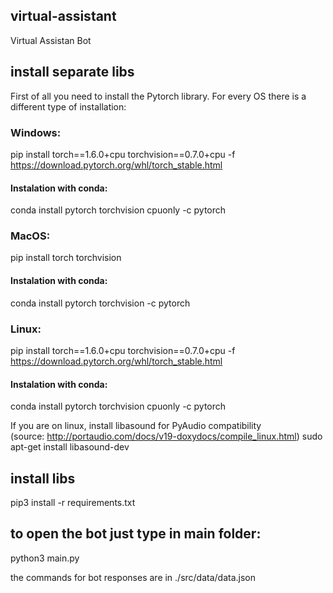 ## virtual-assistant
Virtual Assistan Bot

## install separate libs
First of all you need to install the Pytorch library.
For every OS there is a different type of installation:

### Windows:
pip install torch==1.6.0+cpu torchvision==0.7.0+cpu -f https://download.pytorch.org/whl/torch_stable.html
#### Instalation with conda:
conda install pytorch torchvision cpuonly -c pytorch

### MacOS:
pip install torch torchvision
#### Instalation with conda:
conda install pytorch torchvision -c pytorch

### Linux:
pip install torch==1.6.0+cpu torchvision==0.7.0+cpu -f https://download.pytorch.org/whl/torch_stable.html
#### Instalation with conda:
conda install pytorch torchvision cpuonly -c pytorch

If you are on linux, install libasound for PyAudio compatibility   
(source: http://portaudio.com/docs/v19-doxydocs/compile_linux.html)
sudo apt-get install libasound-dev

## install libs
pip3 install -r requirements.txt

## to open the bot just type in main folder:
python3 main.py


the commands for bot responses are in ./src/data/data.json
